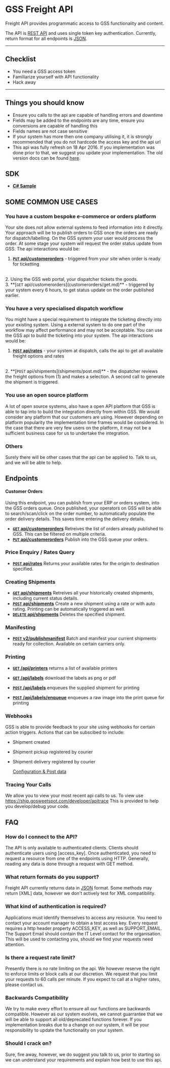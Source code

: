 # GSS Freight API

Freight API provides programmatic access to GSS functionality and content.

The API is [REST API](http:/en.wikipedia.org/wiki/Representational_State_Transfer "RESTful") and uses single token key authentication.
Currently, return format for all endpoints is [JSON](http:/json.org/ "JSON").


***

## Checklist
* You need a GSS access token
* Familiarize yourself with API functionality
* Hack away

***

## Things you should know

* Ensure you calls to the api are capable of handling errors and downtime
* Fields may be added to the endpoints are any time, ensure you conversions are capable of handling this
* Fields names are not case sensitive
* If your system has more then one company utilising it, it is strongly recommended that you do not hardcode the access key and the api url
* This api was fully refresh on 18 Apr 2016. If you implementation was done prior to that, we suggest you update your implementation. The old version docs can be found [here](https://github.com/gosweetspot/freight-api/tree/version1-final).

## SDK

- **[C# Sample](https://github.com/gosweetspot/freight-api-csharp-sample)**



## SOME COMMON USE CASES
### You have a custom bespoke e-commerce or orders platform
Your site does not allow external systems to feed information into it directly.
Your approach will be to publish orders to GSS once the orders are ready for dispatch/labelling. On the GSS system your user would process the order.
At some stage your system will request the order status update from GSS.
The api interactions would be:
<br />
1. **[<code>PUT</code> api/customerorders](customerorders/put.md)** - triggered from your site when order is ready for ticketting
<br />
2. Using the GSS web portal, your dispatcher tickets the goods.
<br />
3. **[<code>GET</code> api/customerorders](customerorders/get.md)** - triggered by your system every 6 hours, to get status update on the order published earlier.

### You have a very specialised dispatch workflow
You might have a special requirement to integrate the ticketing directly into your existing system.  Using a external system to do one part of the workflow may affect performance and may not be acceptable.  You can use the GSS api to build the ticketing into your system.
The api interactions would be:
<br />
1. **[<code>POST</code> api/rates](rates/post.md)** - your system at dispatch, calls the api to get all available freight options and rates
<br />
2. **[<code>POST</code> api/shipments](shipments/post.md)** - the dispatcher reviews the freight options from (1) and makes a selection. A second call to generate the shipment is triggered.

### You use an open source platform
A lot of open source systems, also have a open API platform that GSS is able to tap into to build the integration directly from within GSS. We would consider any platform that our customers are using.  However depending on platform popularity the implementation time frames would be considered.  In the case that there are very few users on the platform, it may not be a sufficient business case for us to undertake the integration.

### Others
Surely there will be other cases that the api can be applied to.  Talk to us, and we will be able to help.



## Endpoints

#### Customer Orders
Using this endpoint, you can publish from your ERP or orders system, into the GSS orders queue. Once published, your operators on GSS will be able to search/scan/click on the order number, to automatically populate the order delivery details. This saves time entering the delivery details.


- **[<code>GET</code> api/customerorders](/customerorders/get.md)**
Retreives the list of orders already published to GSS. This can be filtered on multiple criteria.
- **[<code>PUT</code> api/customerorders](customerorders/put.md)**
Publish into the GSS queue your orders.

### Price Enquiry / Rates Query

- **[<code>POST</code> api/rates](ratesquery/post.md)** Returns your available rates for the origin to destination specified.

### Creating Shipments

- **[<code>GET</code> api/shipments](shipments/get.md)** Retreives all your historically created shipments, including current status details.
- **[<code>POST</code> api/shipments](shipments/post.md)** Create a new shipment using a rate or with auto rating. Printing can be automatically triggered as well.
- **[<code>DELETE</code> api/shipments](shipments/delete.md)** Deletes the specified shipment.

### Manifesting
- **[<code>POST</code> v2/publishmanifest](manifests/post.md)** Batch and manifest your current shipments ready for collection. Available on certain carriers only.

### Printing
- **[<code>GET</code> /api/printers](printers/get.md)** returns a list of available printers

- **[<code>GET</code> /api/labels](labels/get.md)** download the labels as png or pdf

- **[<code>POST</code> /api/labels](labels/post.md)** enqueues the supplied shipment for printing

- **[<code>POST</code> /api/labels/enqueue](labels/enqueue.md)** enqueues a raw image into the print queue for printing

### Webhooks
GSS is able to provide feedback to your site using webhooks for certain action triggers.
Actions that can be subscibed to include:
- Shipment created
- Shipment pickup registered by courier
- Shipment delivery registered by courier

    [Configuration & Post data](webhooks/config.md)

### Tracing Your Calls
We allow you to view your most recent api calls to us. To view use https://ship.gosweetspot.com/developer/apitrace
This is provided to help you develop/debug your code.



## FAQ

### How do I connect to the API?
The API is only available to authenticated clients. Clients should authenticate users using [access_key]. Once authenticated, you need to request a resource from one of the endpoints using HTTP. Generally, reading any data is done through a request with GET method.

### What return formats do you support?
Freight API currently returns data in [JSON](http:/json.org/ "JSON") format.  Some methods may return [XML] data, however we don't actively test for XML compatibility.

### What kind of authentication is required?
Applications must identify themselves to access any resource.
You need to contact your account manager to obtain a test access key.
Every request requires a http header property ACCESS_KEY, as well as SUPPORT_EMAIL. The Support Email should contain the IT Level contact for the organisation. This will be used to contacting you, should we find your requests need attention.

### Is there a request rate limit?
Presently there is no rate limiting on the api. We however reserve the right to enforce limits or block calls at our discretion.  We request that you limit your requests to 60 calls per minute. If you expect to call at a higher rates, please contact us.

### Backwards Compatibility
We try to make every effort to ensure all our functions are backwards compatible.  However as our system evolves, we cannot guarrantee that we will be able to support all old/deprecated functions forever.  If you implementation breaks due to a change on our system, it will be your responsibility to update the functionality on your system.

### Should I crack on?
Sure, fire away, however, we do suggest you talk to us, prior to starting so we can understand your requirements and explain how best to use this api.
